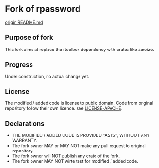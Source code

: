 # Fork of rpassword
[origin README.md](README_ORIGIN.md)

## Purpose of fork
This fork aims at replace the rtoolbox dependency with crates like zeroize.

## Progress
Under construction, no actual change yet.

## License
The modified / added code is license to public domain. Code from original repository follow their own licence. see [LICENSE-APACHE](LICENSE-APACHE).

## Declarations
- THE MODIFIED / ADDED CODE IS PROVIDED "AS IS", WITHOUT ANY WARRANTY.
- The fork owner MAY or MAY NOT make any pull request to original repository.
- The fork owner will NOT publish any crate of the fork.
- The fork owner MAY NOT wirte test for modified / added code.